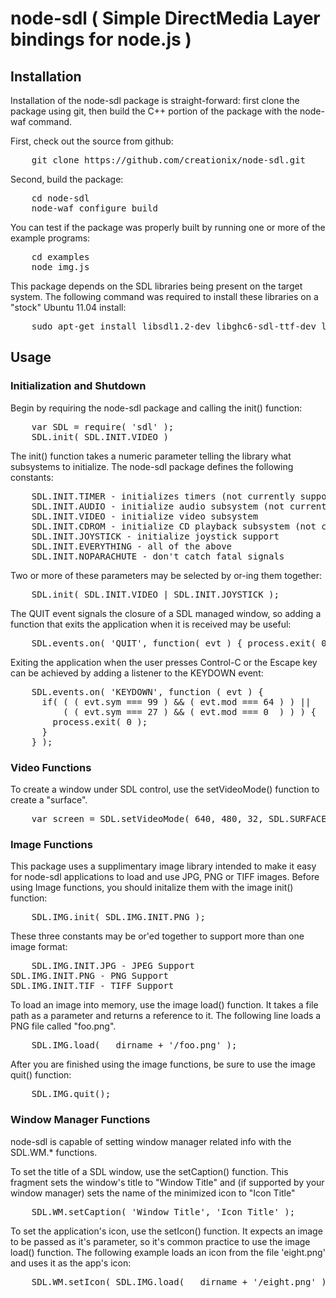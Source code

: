 # node-sdl ( Simple DirectMedia Layer bindings for node.js )

## Installation

Installation of the node-sdl package is straight-forward: first clone the
package using git, then build the C++ portion of the package with the
node-waf command.

First, check out the source from github:

<pre>    git clone https://github.com/creationix/node-sdl.git</pre>

Second, build the package:

<pre>    cd node-sdl
    node-waf configure build</pre>

You can test if the package was properly built by running one or more of the
example programs:

<pre>    cd examples
    node img.js</pre>

This package depends on the SDL libraries being present on the target system.
The following command was required to install these libraries on a "stock"
Ubuntu 11.04 install:

<pre>    sudo apt-get install libsdl1.2-dev libghc6-sdl-ttf-dev libghc6-sdl-image-dev</pre>

## Usage

### Initialization and Shutdown

Begin by requiring the node-sdl package and calling the init() function:

<pre>    var SDL = require( 'sdl' );
    SDL.init( SDL.INIT.VIDEO )</pre>

The init() function takes a numeric parameter telling the library what
subsystems to initialize. The node-sdl package defines the following
constants:

<pre>    SDL.INIT.TIMER - initializes timers (not currently supported)
    SDL.INIT.AUDIO - initialize audio subsystem (not currently supported)
    SDL.INIT.VIDEO - initialize video subsystem
    SDL.INIT.CDROM - initialize CD playback subsystem (not currently supported)
    SDL.INIT.JOYSTICK - initialize joystick support
    SDL.INIT.EVERYTHING - all of the above
    SDL.INIT.NOPARACHUTE - don't catch fatal signals
</pre>

Two or more of these parameters may be selected by or-ing them together:

<pre>    SDL.init( SDL.INIT.VIDEO | SDL.INIT.JOYSTICK );</pre>

The QUIT event signals the closure of a SDL managed window, so adding a
function that exits the application when it is received may be useful:

<pre>    SDL.events.on( 'QUIT', function( evt ) { process.exit( 0 ); } );</pre>

Exiting the application when the user presses Control-C or the Escape key
can be achieved by adding a listener to the KEYDOWN event:

<pre>    SDL.events.on( 'KEYDOWN', function ( evt ) {
      if( ( ( evt.sym === 99 ) && ( evt.mod === 64 ) ) ||
          ( ( evt.sym === 27 ) && ( evt.mod === 0  ) ) ) {
        process.exit( 0 );
      }
    } );</pre>

### Video Functions

To create a window under SDL control, use the setVideoMode() function to 
create a "surface".

<pre>    var screen = SDL.setVideoMode( 640, 480, 32, SDL.SURFACE.SWSURFACE );</pre>

### Image Functions

This package uses a supplimentary image library intended to make it easy for
node-sdl applications to load and use JPG, PNG or TIFF images. Before using
Image functions, you should initalize them with the image init() function:

<pre>    SDL.IMG.init( SDL.IMG.INIT.PNG );</pre>

These three constants may be or'ed together to support more than one image
format:

<pre>    SDL.IMG.INIT.JPG - JPEG Support
SDL.IMG.INIT.PNG - PNG Support
SDL.IMG.INIT.TIF - TIFF Support</pre>

To load an image into memory, use the image load() function. It takes a file
path as a parameter and returns a reference to it. The following line loads
a PNG file called "foo.png".

<pre>    SDL.IMG.load( __dirname + '/foo.png' );</pre>

After you are finished using the image functions, be sure to use the image
quit() function:

<pre>    SDL.IMG.quit();</pre>

### Window Manager Functions

node-sdl is capable of setting window manager related info with the SDL.WM.*
functions.

To set the title of a SDL window, use the setCaption() function. This fragment
sets the window's title to "Window Title" and (if supported by your window
manager) sets the name of the minimized icon to "Icon Title"

<pre>    SDL.WM.setCaption( 'Window Title', 'Icon Title' );</pre>

To set the application's icon, use the setIcon() function. It expects an image
to be passed as it's parameter, so it's common practice to use the image load()
function. The following example loads an icon from the file 'eight.png' and
uses it as the app's icon:

<pre>    SDL.WM.setIcon( SDL.IMG.load( __dirname + '/eight.png' ) );</pre>